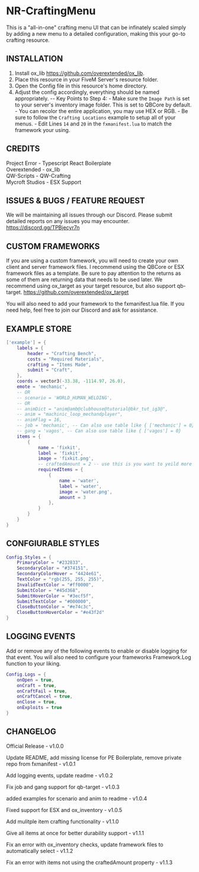 # NR-CraftingMenu

This is a "all-in-one" crafting menu UI that can be infinately scaled simply by adding a new menu to a detailed configuration, making this your go-to crafting resource.

## INSTALLATION

1. Install ox_lib https://github.com/overextended/ox_lib.
2. Place this resource in your FiveM Server's resource folder.
3. Open the Config file in this resource's home directory.
4. Adjust the config accordingly, everything should be named appropriately.
   -- Key Points to Step 4: - Make sure the `Image Path` is set to your server's inventory image folder. This is set to QBCore by default. - You can recolor the entire application, you may use HEX or RGB. - Be sure to follow the `Crafting Locations` example to setup all of your menus. - Edit Lines `14` and `20` in the `fxmanifest.lua` to match the framework your using.

## CREDITS

Project Error - Typescript React Boilerplate  
Overextended - ox_lib  
QW-Scripts - QW-Crafting  
Mycroft Studios - ESX Support

## ISSUES & BUGS / FEATURE REQUEST

We will be maintaining all issues through our Discord. Please submit detailed reports on any issues you may encounter.  
https://discord.gg/TPBjecyr7n

## CUSTOM FRAMEWORKS

If you are using a custom framework, you will need to create your own client and server framework files. I recommend using the QBCore or ESX framework files as a template. Be sure to pay attention to the returns as some of them are returning data that needs to be used later. We recommend using ox_target as your target resource, but also support qb-target.
https://github.com/overextended/ox_target

You will also need to add your framework to the fxmanifest.lua file. If you need help, feel free to join our Discord and ask for assistance.

## EXAMPLE STORE

```lua
['example'] = {
	labels = {
		header = "Crafting Bench",
		costs = "Required Materials",
		crafting = "Items Made",
		submit = "Craft",
	},
	coords = vector3(-33.38, -1114.97, 26.0),
	emote = 'mechanic',
	-- OR
	-- scenario = 'WORLD_HUMAN_WELDING',
	-- OR
	-- animDict = "anim@amb@clubhouse@tutorial@bkr_tut_ig3@",
	-- anim = "machinic_loop_mechandplayer",
	-- animFlag = 16,
	-- job = 'mechanic', -- Can also use table like { ['mechanic'] = 0}
	-- gang = 'vagos', -- Can also use table like { ['vagos'] = 0}
	items = {
		{
			name = 'fixkit',
			label = 'fixkit',
			image = 'fixkit.png',
			-- craftedAmount = 2 -- use this is you want to yeild more than 1 item per craft
			requiredItems = {
				{
					name = 'water',
					label = 'water',
					image = 'water.png',
					amount = 3
				},
			}
		}
	}
}
```

## CONFGIURABLE STYLES

```lua
Config.Styles = {
	PrimaryColor = "#232833",
	SecondaryColor = "#374151",
	SecondaryColorHover = "4424e61",
	TextColor = "rgb(255, 255, 255)",
	InvalidTextColor = "#ff0000",
	SubmitColor = "#45d368",
	SubmitHoverColor = "#3ecf5f",
	SubmitTextColor = "#000000",
	CloseButtonColor = "#e74c3c",
	CloseButtonHoverColor = "#e43f2d"
}
```

## LOGGING EVENTS

Add or remove any of the following events to enable or disable logging for that event. You will also need to configure your frameworks Framework.Log function to your liking.

```lua
Config.Logs = {
    onOpen = true,
    onCraft = true,
    onCraftFail = true,
    onCraftCancel = true,
    onClose = true,
    onExploits = true
}
```

## CHANGELOG

Official Release - v1.0.0

Update README, add missing license for PE Boilerplate, remove private repo from fxmanifest - v1.0.1

Add logging events, update readme - v1.0.2

Fix job and gang support for qb-target - v1.0.3

added examples for scenario and anim to readme - v1.0.4

Fixed support for ESX and ox_inventory - v1.0.5

Add mulitple item crafting functionality - v1.1.0

Give all items at once for better durability support - v1.1.1

Fix an error with ox_inventory checks, update framework files to automatically select - v1.1.2

Fix an error with items not using the craftedAmount property - v1.1.3